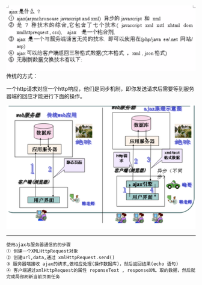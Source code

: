 ![](/ajax/import.png)传统的方式：

一个http请求对应一个http响应，他们是同步机制，即你发送请求后需要等到服务器端的回应才能进行下面的操作。

![](/ajax2/import.png)

---



```
使用ajax与服务器通信的的步骤  
① 创建一个XMLHttpRequest对象 
② 创建url,data,通过 xmlHttpRequest.send() 
③ 服务器端接收 ajax的请求,做相应处理(操作数据库)，然后返回结果(echo 语句) 
④ 客户端通过xmlHttpRequest的属性 reponseText , responseXML 取的数据，然后就完成局部刷新当前页面任务
```









